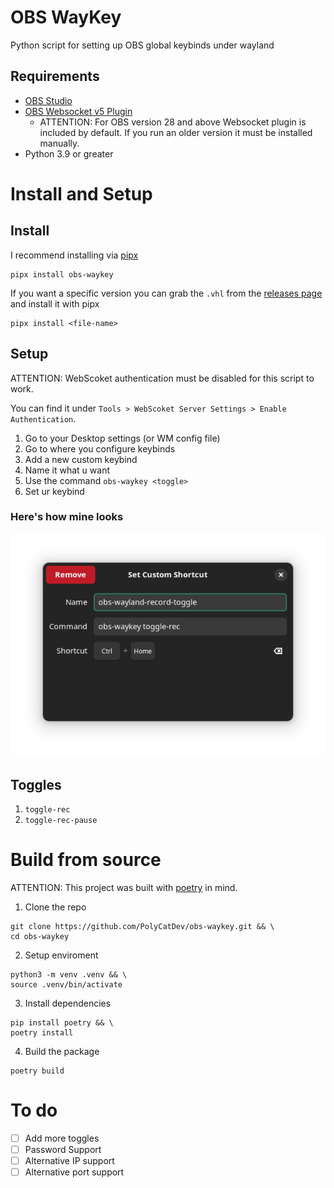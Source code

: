 # OBS WayKey

Python script for setting up OBS global keybinds under wayland

## Requirements

-   [OBS Studio](https://obsproject.com/)
-   [OBS Websocket v5 Plugin](https://github.com/obsproject/obs-websocket/releases/tag/5.0.0)
    -   ATTENTION: For OBS version 28 and above Websocket plugin is included by default. If you run an older version it must be installed manually.
-   Python 3.9 or greater

# Install and Setup

## Install

I recommend installing via [pipx](https://github.com/pypa/pipx)

```
pipx install obs-waykey
```

If you want a specific version you can grab the `.vhl` from the [releases page](https://github.com/PolyCatDev/obs-waykey/releases) and install it with pipx

```
pipx install <file-name>
```

## Setup

ATTENTION: WebScoket authentication must be disabled for this script to work.

You can find it under `Tools > WebScoket Server Settings > Enable Authentication`.

1. Go to your Desktop settings (or WM config file)
2. Go to where you configure keybinds
3. Add a new custom keybind
4. Name it what u want
5. Use the command `obs-waykey <toggle>`
6. Set ur keybind

### Here's how mine looks

![my keybind](https://github.com/PolyCatDev/obs-waykey/blob/main/.github/toggle-rec-config.png)

## Toggles

1. `toggle-rec`
2. `toggle-rec-pause`

# Build from source

ATTENTION: This project was built with [poetry](https://python-poetry.org/) in mind.

1. Clone the repo

```
git clone https://github.com/PolyCatDev/obs-waykey.git && \
cd obs-waykey
```

2. Setup enviroment

```
python3 -m venv .venv && \
source .venv/bin/activate
```

3. Install dependencies

```
pip install poetry && \
poetry install
```

4. Build the package

```
poetry build
```

# To do

-   [ ] Add more toggles
-   [ ] Password Support
-   [ ] Alternative IP support
-   [ ] Alternative port support
